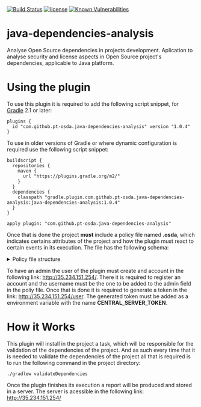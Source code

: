 [![Build Status](https://travis-ci.org/pt-osda/java-dependencies-analysis.svg?branch=master)](https://travis-ci.org/pt-osda/java-dependencies-analysis)
[![license](https://img.shields.io/github/license/pt-osda/java-dependencies-analysis.svg)](https://github.com/pt-osda/java-dependencies-analysis/blob/master/LICENSE)
[![Known Vulnerabilities](https://snyk.io/test/github/pt-osda/java-dependencies-analysis/badge.svg?targetFile=build.gradle)](https://snyk.io/test/github/pt-osda/java-dependencies-analysis?targetFile=build.gradle)

# java-dependencies-analysis
Analyse Open Source dependencies in projects development. Aplication to analyse security and license aspects in Open Source project's dependencies, applicable to Java platform.

# Using the plugin
To use this plugin it is required to add the following script snippet, for [Gradle](https://gradle.org) 2.1 or later:

```
plugins {
  id "com.github.pt-osda.java-dependencies-analysis" version "1.0.4"
}
```

To use in older versions of Gradle or where dynamic configuration is required use the following script snippet:
```
buildscript {
  repositories {
    maven {
      url "https://plugins.gradle.org/m2/"
    }
  }
  dependencies {
    classpath "gradle.plugin.com.github.pt-osda.java-dependencies-analysis:java-dependencies-analysis:1.0.4"
  }
}

apply plugin: "com.github.pt-osda.java-dependencies-analysis"
```

Once that is done the project **must** include a policy file named **.osda**, which indicates certains attributes of the project and how the plugin must react to certain events in its execution. The file has the following schema:

<details><summary>Policy file structure</summary>
<p>
  
```json
{
  "$schema": "http://json-schema.org/draft-04/schema#",
  "title": "Project Policy",
  "description": "A policy with a project related configurations and \tinformation",
  "type": "object",
  "properties": {
    "project_id": {
      "description": "Id of the project to present in the report",
      "type": "string"
    },
    "project_name": {
      "description": "Name of the project to present in the report",
      "type": "string"
    },
    "project_version": {
      "description": "Version of the project to present in the report",
      "type": "string"
    },
    "project_description": {
      "description": "Description of the project to present in the report",
      "type": "string"
    },
    "organization": {
      "description": "The organization the project belongs to",
      "type": "string"
    },
    "repo": {
      "description": "The repository in github the project belongs to",
      "type": "string"
    },
    "repo_owner": {
      "description": "The owner of the repository the project belongs to",
      "type": "string"
    },
    "admin": {
      "description": "The username of the administrator of the project (Only used in project first report)",
      "type": "string"
    },
    "invalid_licenses": {
      "description": "The names of all invalid licenses. Default value is an empty collection",
      "type": "array"
    },
    "fail": {
      "description": "Indicates if the build should fail in case a vulnerability is found. Default value is false",
      "type": "boolean"
    },
    "api_cache_time": {
      "description": "Indicates, in seconds, the amount of time the cached results should be considered valid. If 0 (which is the default value), there are no restrictions on the lifetime of cached results",
      "type": "number"
    }
  },
  "required": ["project_id", "project_name", "admin"]
}
```
  
</p>
</details>



To have an admin the user of the plugin must create and account in the following link: http://35.234.151.254/. There it is required to register an account and the username must be the one to be added to the admin field in the poliy file. Once that is done it is required to generate a token in the link: http://35.234.151.254/user. The generated token must be added as a environment variable with the name 
**CENTRAL_SERVER_TOKEN**.

# How it Works
This plugin will install in the project a task, which will be responsible for the validation of the dependencies of the project. And as such every time that it is needed to validate the dependencies of the project all that is required is to run the following command in the project directory:
```
./gradlew validateDependencies
```

Once the plugin finishes its execution a report will be produced and stored in a server. The server is acessible in the following link: http://35.234.151.254/
